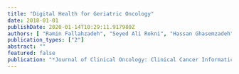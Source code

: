```yaml
---
title: "Digital Health for Geriatric Oncology"
date: 2018-01-01
publishDate: 2020-01-14T10:29:11.917980Z
authors: [ "Ramin Fallahzadeh", "Seyed Ali Rokni", "Hassan Ghasemzadeh", "Enrique Soto", "Armin Shahrokni"]
publication_types: ["2"]
abstract: ""
featured: false
publication: "*Journal of Clinical Oncology: Clinical Cancer Informatics (JCO CCI)*, June 29, 2018"
---
```


